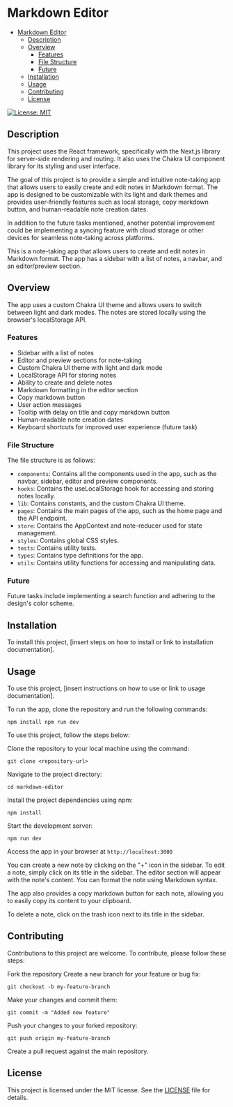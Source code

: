 # Markdown Editor

<!--toc:start-->
- [Markdown Editor](#markdown-editor)
  - [Description](#description)
  - [Overview](#overview)
    - [Features](#features)
    - [File Structure](#file-structure)
    - [Future](#future)
  - [Installation](#installation)
  - [Usage](#usage)
  - [Contributing](#contributing)
  - [License](#license)
<!--toc:end-->

<a href="https://opensource.org/licenses/MIT" target="_new">
  <img src="https://img.shields.io/badge/License-MIT-yellow.svg"
  alt="License: MIT">
</a>

## Description

This project uses the React framework, specifically with
the Next.js library for server-side rendering and routing. It also uses
the Chakra UI component library for its styling and user interface.

The goal of this project is to provide a simple and intuitive note-taking
app that allows users to easily create and edit notes in Markdown
format. The app is designed to be customizable with its light and dark
themes and provides user-friendly features such as local storage, copy
markdown button, and human-readable note creation dates.

In addition to the future tasks mentioned, another potential improvement
could be implementing a syncing feature with cloud storage or other
devices for seamless note-taking across platforms.

This is a note-taking app that allows users to create and edit notes in
Markdown format. The app has a sidebar with a list of notes, a navbar,
and an editor/preview section.

## Overview

The app uses a custom Chakra UI theme and allows users to switch between
light and dark modes. The notes are stored locally using the browser's
localStorage API.

### Features

- Sidebar with a list of notes
- Editor and preview sections for note-taking
- Custom Chakra UI theme with light and dark mode
- LocalStorage API for storing notes
- Ability to create and delete notes
- Markdown formatting in the editor section
- Copy markdown button
- User action messages
- Tooltip with delay on title and copy markdown button
- Human-readable note creation dates
- Keyboard shortcuts for improved
user experience (future task)

### File Structure

The file structure is as follows:

- `components`: Contains all the components used in the app, such as the
  navbar, sidebar, editor and preview components.  
- `hooks`: Contains the useLocalStorage hook for accessing and storing notes locally.
- `lib`: Contains constants, and the custom Chakra UI theme.  
- `pages`: Contains the main pages of the app, such as the home page and the API endpoint.
- `store`: Contains the AppContext and note-reducer used for state management.  
- `styles`: Contains global CSS styles.  
- `tests`: Contains utility tests.  
- `types`: Contains type definitions for the app.
- `utils`: Contains utility functions for accessing and manipulating data.

### Future

Future tasks include implementing a search function and adhering to the
design's color scheme.

## Installation

To install this project, [insert steps on how to install or link to
installation documentation].

## Usage

To use this project, [insert instructions on how to use or link to
usage documentation].

To run the app, clone the repository and run the following commands:

```shell 
npm install npm run dev
```

To use this project, follow the steps below:

Clone the repository to your local machine using the command:

```shell 
git clone <repository-url> 
```

Navigate to the project directory:

```shell 
cd markdown-editor 
```

Install the project dependencies using npm:

```shell 
npm install 
```

Start the development server:

```shell 
npm run dev 
```

Access the app in your browser at `http://localhost:3000`

You can create a new note by clicking on the "+" icon in the sidebar.
To edit a note, simply click on its title in the sidebar.  The editor
section will appear with the note's content.  You can format the note
using Markdown syntax.

The app also provides a copy markdown button for each note, allowing
you to easily copy its content to your clipboard.

To delete a note, click on the trash icon next to its title in the
sidebar.  

## Contributing

Contributions to this project are welcome. To contribute, please follow
these steps:

Fork the repository Create a new branch for your feature or bug fix:

```shell
git checkout -b my-feature-branch
```

Make your changes and commit them:

```shell
git commit -m "Added new feature"
```

Push your changes to your forked repository:

```shell
git push origin my-feature-branch
```

Create a pull request against the main repository.

## License

This project is licensed under the MIT license. See the [LICENSE](LICENSE) file
for details.

